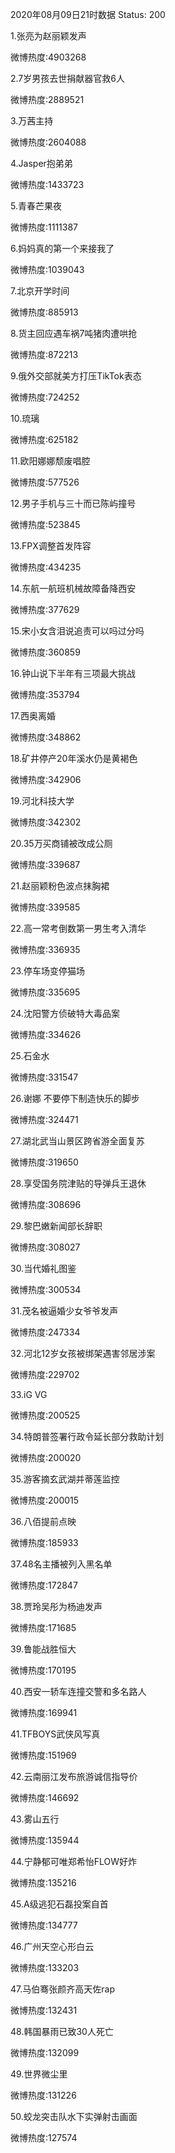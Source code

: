 2020年08月09日21时数据
Status: 200

1.张亮为赵丽颖发声

微博热度:4903268

2.7岁男孩去世捐献器官救6人

微博热度:2889521

3.万茜主持

微博热度:2604088

4.Jasper抱弟弟

微博热度:1433723

5.青春芒果夜

微博热度:1111387

6.妈妈真的第一个来接我了

微博热度:1039043

7.北京开学时间

微博热度:885913

8.货主回应遇车祸7吨猪肉遭哄抢

微博热度:872213

9.俄外交部就美方打压TikTok表态

微博热度:724252

10.琉璃

微博热度:625182

11.欧阳娜娜颓废唱腔

微博热度:577526

12.男子手机与三十而已陈屿撞号

微博热度:523845

13.FPX调整首发阵容

微博热度:434235

14.东航一航班机械故障备降西安

微博热度:377629

15.宋小女含泪说追责可以吗过分吗

微博热度:360859

16.钟山说下半年有三项最大挑战

微博热度:353794

17.西奥离婚

微博热度:348862

18.矿井停产20年溪水仍是黄褐色

微博热度:342906

19.河北科技大学

微博热度:342302

20.35万买商铺被改成公厕

微博热度:339687

21.赵丽颖粉色波点抹胸裙

微博热度:339585

22.高一常考倒数第一男生考入清华

微博热度:336935

23.停车场变停猫场

微博热度:335695

24.沈阳警方侦破特大毒品案

微博热度:334626

25.石金水

微博热度:331547

26.谢娜 不要停下制造快乐的脚步

微博热度:324471

27.湖北武当山景区跨省游全面复苏

微博热度:319650

28.享受国务院津贴的导弹兵王退休

微博热度:308696

29.黎巴嫩新闻部长辞职

微博热度:308027

30.当代婚礼图鉴

微博热度:300534

31.茂名被逼婚少女爷爷发声

微博热度:247334

32.河北12岁女孩被绑架遇害邻居涉案

微博热度:229702

33.iG VG

微博热度:200525

34.特朗普签署行政令延长部分救助计划

微博热度:200020

35.游客摘玄武湖并蒂莲监控

微博热度:200015

36.八佰提前点映

微博热度:185933

37.48名主播被列入黑名单

微博热度:172847

38.贾玲吴彤为杨迪发声

微博热度:171685

39.鲁能战胜恒大

微博热度:170195

40.西安一轿车连撞交警和多名路人

微博热度:169941

41.TFBOYS武侠风写真

微博热度:151969

42.云南丽江发布旅游诚信指导价

微博热度:146692

43.雾山五行

微博热度:135944

44.宁静郁可唯郑希怡FLOW好炸

微博热度:135216

45.A级逃犯石磊投案自首

微博热度:134777

46.广州天空心形白云

微博热度:133203

47.马伯骞张颜齐高天佐rap

微博热度:132431

48.韩国暴雨已致30人死亡

微博热度:132099

49.世界微尘里

微博热度:131226

50.蛟龙突击队水下实弹射击画面

微博热度:127574

